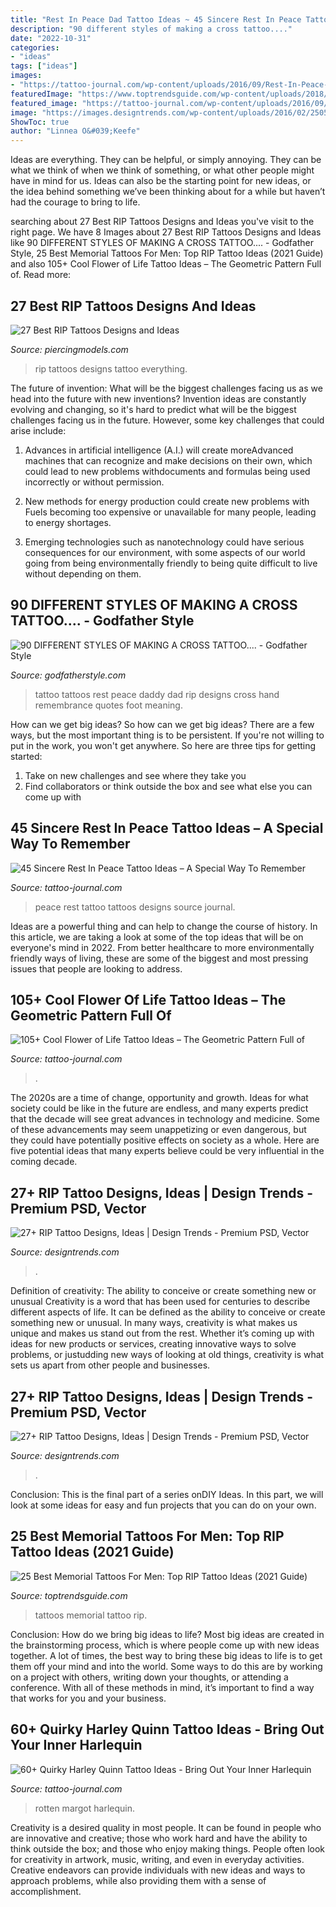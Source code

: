 ```yaml
---
title: "Rest In Peace Dad Tattoo Ideas ~ 45 Sincere Rest In Peace Tattoo Ideas – A Special Way To Remember"
description: "90 different styles of making a cross tattoo...."
date: "2022-10-31"
categories:
- "ideas"
tags: ["ideas"]
images:
- "https://tattoo-journal.com/wp-content/uploads/2016/09/Rest-In-Peace-Tattoo_-2.jpg"
featuredImage: "https://www.toptrendsguide.com/wp-content/uploads/2018/09/Memorial-Tattoos-For-Men.jpg"
featured_image: "https://tattoo-journal.com/wp-content/uploads/2016/09/Flower-of-Life-Tattoo_-10-1.jpg"
image: "https://images.designtrends.com/wp-content/uploads/2016/02/25053822/Flower-Tattoo-Design2.jpg"
ShowToc: true
author: "Linnea O&#039;Keefe"
---
```



Ideas are everything. They can be helpful, or simply annoying. They can be what we think of when we think of something, or what other people might have in mind for us. Ideas can also be the starting point for new ideas, or the idea behind something we’ve been thinking about for a while but haven’t had the courage to bring to life.

	

		
searching about 27 Best RIP Tattoos Designs and Ideas you've visit to the right page. We have 8 Images about 27 Best RIP Tattoos Designs and Ideas like 90 DIFFERENT STYLES OF MAKING A CROSS TATTOO.... - Godfather Style, 25 Best Memorial Tattoos For Men: Top RIP Tattoo Ideas (2021 Guide) and also 105+ Cool Flower of Life Tattoo Ideas – The Geometric Pattern Full of. Read more:
		
    
## 27 Best RIP Tattoos Designs And Ideas

<img loading=lazy src="https://www.piercingmodels.com/wp-content/uploads/2015/11/rip-tattoos-ideas.jpg" onerror="this.onerror=null;this.src='https://tse1.mm.bing.net/th?id=OIP.bWPY3LkgBp0T7izbWpvryQHaJ4&amp;pid=15.1';" alt="27 Best RIP Tattoos Designs and Ideas">

_Source: piercingmodels.com_

>rip tattoos designs tattoo everything. 

	

The future of invention: What will be the biggest challenges facing us as we head into the future with new inventions?
Invention ideas are constantly evolving and changing, so it's hard to predict what will be the biggest challenges facing us in the future. However, some key challenges that could arise include:
1. Advances in artificial intelligence (A.I.) will create moreAdvanced machines that can recognize and make decisions on their own, which could lead to new problems withdocuments and formulas being used incorrectly or without permission.

2. New methods for energy production could create new problems with Fuels becoming too expensive or unavailable for many people, leading to energy shortages.

3. Emerging technologies such as nanotechnology could have serious consequences for our environment, with some aspects of our world going from being environmentally friendly to being quite difficult to live without depending on them.

    
## 90 DIFFERENT STYLES OF MAKING A CROSS TATTOO.... - Godfather Style

<img loading=lazy src="http://godfatherstyle.com/wp-content/uploads/2016/02/right-hand-cross-and-rest-in-peace-dad-tattoo_.jpg" onerror="this.onerror=null;this.src='https://tse2.mm.bing.net/th?id=OIP.QRbyPitVwl9j3hZN7Em2GQHaFi&amp;pid=15.1';" alt="90 DIFFERENT STYLES OF MAKING A CROSS TATTOO.... - Godfather Style">

_Source: godfatherstyle.com_

>tattoo tattoos rest peace daddy dad rip designs cross hand remembrance quotes foot meaning. 

	

How can we get big ideas?
So how can we get big ideas? There are a few ways, but the most important thing is to be persistent. If you're not willing to put in the work, you won't get anywhere. So here are three tips for getting started: 
1. Take on new challenges and see where they take you 
2. Find collaborators or think outside the box and see what else you can come up with 

    
## 45 Sincere Rest In Peace Tattoo Ideas – A Special Way To Remember

<img loading=lazy src="https://tattoo-journal.com/wp-content/uploads/2016/09/Rest-In-Peace-Tattoo_-2.jpg" onerror="this.onerror=null;this.src='https://tse2.mm.bing.net/th?id=OIP.d-_1E8doZgnszywNTbp_QwHaHa&amp;pid=15.1';" alt="45 Sincere Rest In Peace Tattoo Ideas – A Special Way To Remember">

_Source: tattoo-journal.com_

>peace rest tattoo tattoos designs source journal. 

	

Ideas are a powerful thing and can help to change the course of history. In this article, we are taking a look at some of the top ideas that will be on everyone's mind in 2022. From better healthcare to more environmentally friendly ways of living, these are some of the biggest and most pressing issues that people are looking to address.

    
## 105+ Cool Flower Of Life Tattoo Ideas – The Geometric Pattern Full Of

<img loading=lazy src="https://tattoo-journal.com/wp-content/uploads/2016/09/Flower-of-Life-Tattoo_-10-1.jpg" onerror="this.onerror=null;this.src='https://tse3.mm.bing.net/th?id=OIP.hbNzwPGnhRHsbReLyjb9HQHaHa&amp;pid=15.1';" alt="105+ Cool Flower of Life Tattoo Ideas – The Geometric Pattern Full of">

_Source: tattoo-journal.com_

>. 

	

The 2020s are a time of change, opportunity and growth. Ideas for what society could be like in the future are endless, and many experts predict that the decade will see great advances in technology and medicine. Some of these advancements may seem unappetizing or even dangerous, but they could have potentially positive effects on society as a whole. Here are five potential ideas that many experts believe could be very influential in the coming decade.

    
## 27+ RIP Tattoo Designs, Ideas | Design Trends - Premium PSD, Vector

<img loading=lazy src="https://images.designtrends.com/wp-content/uploads/2016/02/25053822/Flower-Tattoo-Design2.jpg" onerror="this.onerror=null;this.src='https://tse3.mm.bing.net/th?id=OIP.N7AcAAXXWoENXaWPoNEs8QHaHa&amp;pid=15.1';" alt="27+ RIP Tattoo Designs, Ideas | Design Trends - Premium PSD, Vector">

_Source: designtrends.com_

>. 

	

Definition of creativity: The ability to conceive or create something new or unusual
Creativity is a word that has been used for centuries to describe different aspects of life. It can be defined as the ability to conceive or create something new or unusual. In many ways, creativity is what makes us unique and makes us stand out from the rest. Whether it’s coming up with ideas for new products or services, creating innovative ways to solve problems, or justudding new ways of looking at old things, creativity is what sets us apart from other people and businesses.

    
## 27+ RIP Tattoo Designs, Ideas | Design Trends - Premium PSD, Vector

<img loading=lazy src="https://images.designtrends.com/wp-content/uploads/2016/02/25043911/Blue-Rose-Tattoo-Design1.jpg" onerror="this.onerror=null;this.src='https://tse4.mm.bing.net/th?id=OIP.1aI8tANptuzPKEWBngPenQHaHa&amp;pid=15.1';" alt="27+ RIP Tattoo Designs, Ideas | Design Trends - Premium PSD, Vector">

_Source: designtrends.com_

>. 

	

Conclusion:
This is the final part of a series onDIY Ideas. In this part, we will look at some ideas for easy and fun projects that you can do on your own.

    
## 25 Best Memorial Tattoos For Men: Top RIP Tattoo Ideas (2021 Guide)

<img loading=lazy src="https://www.toptrendsguide.com/wp-content/uploads/2018/09/Memorial-Tattoos-For-Men.jpg" onerror="this.onerror=null;this.src='https://tse3.mm.bing.net/th?id=OIP.97K3FKM1QVdUqn8skLxstwHaDt&amp;pid=15.1';" alt="25 Best Memorial Tattoos For Men: Top RIP Tattoo Ideas (2021 Guide)">

_Source: toptrendsguide.com_

>tattoos memorial tattoo rip. 

	

Conclusion: How do we bring big ideas to life?
Most big ideas are created in the brainstorming process, which is where people come up with new ideas together. A lot of times, the best way to bring these big ideas to life is to get them off your mind and into the world. Some ways to do this are by working on a project with others, writing down your thoughts, or attending a conference. With all of these methods in mind, it’s important to find a way that works for you and your business.

    
## 60+ Quirky Harley Quinn Tattoo Ideas - Bring Out Your Inner Harlequin

<img loading=lazy src="https://tattoo-journal.com/wp-content/uploads/2017/01/Harley-Quinn-Tattoo-51-650x650.jpg" onerror="this.onerror=null;this.src='https://tse4.mm.bing.net/th?id=OIP.00MXc3bAv9Opc0KNM1gBTQHaHa&amp;pid=15.1';" alt="60+ Quirky Harley Quinn Tattoo Ideas - Bring Out Your Inner Harlequin">

_Source: tattoo-journal.com_

>rotten margot harlequin. 

	

Creativity is a desired quality in most people. It can be found in people who are innovative and creative; those who work hard and have the ability to think outside the box; and those who enjoy making things. People often look for creativity in artwork, music, writing, and even in everyday activities. Creative endeavors can provide individuals with new ideas and ways to approach problems, while also providing them with a sense of accomplishment.

